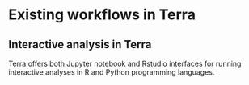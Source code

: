 # Existing workflows in Terra








## Interactive analysis in Terra

Terra offers both Jupyter notebook and Rstudio interfaces for running interactive analyses in R and Python programming languages.

<!-- Check out these resources for more information! -->
